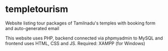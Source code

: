 # templetourism
Website listing tour packages of Tamilnadu's temples with booking form and auto-generated email

This website uses PHP, backend connected via phpmyadmin to MySQL and frontend uses HTML, CSS and JS.
Required: XAMPP (for Windows)
